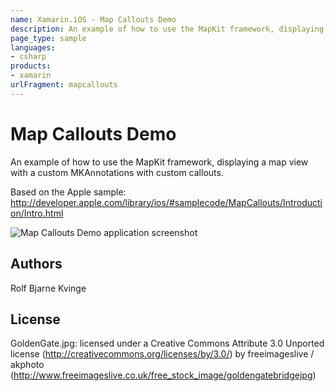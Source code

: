 ```yaml
---
name: Xamarin.iOS - Map Callouts Demo
description: An example of how to use the MapKit framework, displaying a map view with a custom MKAnnotations with custom callouts. Based on the Apple sample:...
page_type: sample
languages:
- csharp
products:
- xamarin
urlFragment: mapcallouts
---
```

# Map Callouts Demo

An example of how to use the MapKit framework, displaying a map view with a
custom MKAnnotations with custom callouts.

Based on the Apple sample:
http://developer.apple.com/library/ios/#samplecode/MapCallouts/Introduction/Intro.html

![Map Callouts Demo application screenshot](Screenshots/MapCalloutsAll.png "Map Callouts Demo application screenshot")

## Authors

Rolf Bjarne Kvinge

## License

GoldenGate.jpg: licensed under a Creative Commons Attribute 3.0 Unported license (http://creativecommons.org/licenses/by/3.0/) by freeimageslive / akphoto (http://www.freeimageslive.co.uk/free_stock_image/goldengatebridgejpg)
